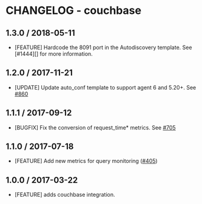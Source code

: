 # CHANGELOG - couchbase

## 1.3.0 / 2018-05-11

* [FEATURE] Hardcode the 8091 port in the Autodiscovery template. See [#1444][] for more information.

## 1.2.0 / 2017-11-21

* [UPDATE] Update auto_conf template to support agent 6 and 5.20+. See [#860][]

## 1.1.1 / 2017-09-12

* [BUGFIX] Fix the conversion of request_time* metrics. See [#705][]

## 1.1.0 / 2017-07-18

* [FEATURE] Add new metrics for query monitoring ([#405][])

## 1.0.0 / 2017-03-22

* [FEATURE] adds couchbase integration.

<!--- The following link definition list is generated by PimpMyChangelog --->
[#405]: https://github.com/DataDog/integrations-core/issues/405
[#705]: https://github.com/DataDog/integrations-core/issues/705
[#860]: https://github.com/DataDog/integrations-core/issues/860
